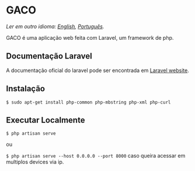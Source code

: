 # GACO 

*Ler em outro idioma: [English](README.md), [Português](README.pt_br.md).*

GACO é uma aplicação web feita com Laravel, um framework de php.

## Documentação Laravel

A documentação oficial do laravel pode ser encontrada em [Laravel website](http://laravel.com/docs).

## Instalação

`$ sudo apt-get install php-common php-mbstring php-xml php-curl`

## Executar Localmente

`$ php artisan serve`

ou

`$ php artisan serve --host 0.0.0.0 --port 8000` caso queira acessar em multiplos devices via ip.